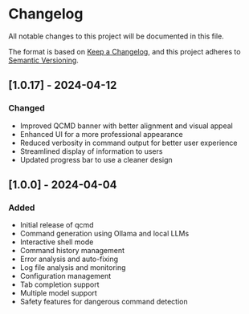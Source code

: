 # Changelog

All notable changes to this project will be documented in this file.

The format is based on [Keep a Changelog](https://keepachangelog.com/en/1.0.0/),
and this project adheres to [Semantic Versioning](https://semver.org/spec/v2.0.0.html).

## [1.0.17] - 2024-04-12

### Changed
- Improved QCMD banner with better alignment and visual appeal
- Enhanced UI for a more professional appearance
- Reduced verbosity in command output for better user experience
- Streamlined display of information to users
- Updated progress bar to use a cleaner design

## [1.0.0] - 2024-04-04

### Added
- Initial release of qcmd
- Command generation using Ollama and local LLMs
- Interactive shell mode
- Command history management
- Error analysis and auto-fixing
- Log file analysis and monitoring
- Configuration management
- Tab completion support
- Multiple model support
- Safety features for dangerous command detection 